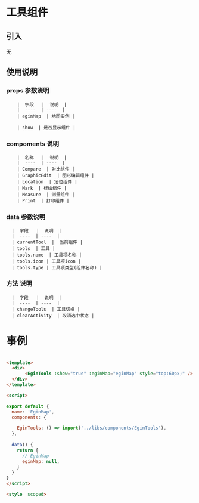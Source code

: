 # 工具组件

## 引入
  无

## 使用说明

 
  ### props 参数说明

      
        |  字段   |  说明  |
        |  ----  | ----  |
        | eginMap  | 地图实例 |

        | show  | 是否显示组件 |

  ### compoments 说明

      
        |  名称   |  说明  |
        |  ----  | ----  |
        | Compare  | 对比组件 |
        | GraphicEdit  | 图形编辑组件 |
        | Location  | 定位组件 |
        | Mark  | 标绘组件 |
        | Measure  | 测量组件 |
        | Print  | 打印组件 |

  ### data 参数说明

    
      |  字段   |  说明  |
      |  ----  | ----  |
      | currentTool  |  当前组件 |
      | tools  | 工具 |
      | tools.name  | 工具项名称 |
      | tools.icon | 工具项icon |
      | tools.type | 工具项类型(组件名称) |
    

  ### 方法 说明

    
      |  字段   |  说明  |
      |  ----  | ----  |
      | changeTools  | 工具切换 |
      | clearActivity  | 取消选中状态 |



# 事例

```html

<template>
  <div>
       <EginTools :show="true" :eginMap="eginMap" style="top:60px;" />
  </div>
</template>

<script>

export default {
  name: 'EginMap',
  components: {

    EginTools: () => import('../libs/components/EginTools'),
  },
 
  data() {
    return {
      // EginMap
      eginMap: null,
    }
  }
}
</script>

<style  scoped>
```